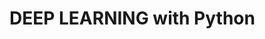                                                            
# DEEP LEARNING with Python                                         
                                             
                                                                
                                                                          
                                                
              
